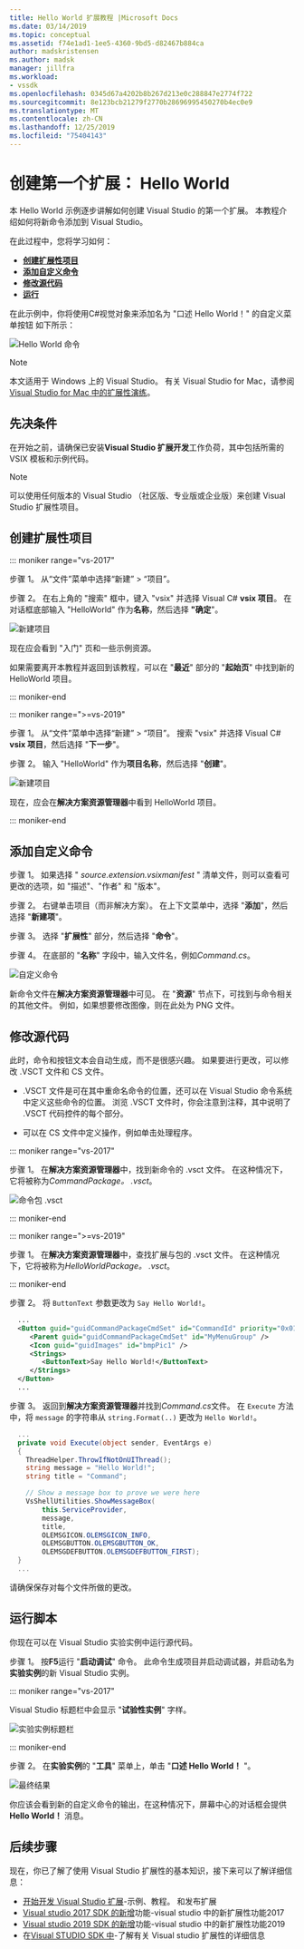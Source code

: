 ```yaml
---
title: Hello World 扩展教程 |Microsoft Docs
ms.date: 03/14/2019
ms.topic: conceptual
ms.assetid: f74e1ad1-1ee5-4360-9bd5-d82467b884ca
author: madskristensen
ms.author: madsk
manager: jillfra
ms.workload:
- vssdk
ms.openlocfilehash: 0345d67a4202b8b267d213e0c288847e2774f722
ms.sourcegitcommit: 8e123bcb21279f2770b28696995450270b4ec0e9
ms.translationtype: MT
ms.contentlocale: zh-CN
ms.lasthandoff: 12/25/2019
ms.locfileid: "75404143"
---
```

# <a name="create-your-first-extension-hello-world"></a>创建第一个扩展： Hello World

本 Hello World 示例逐步讲解如何创建 Visual Studio 的第一个扩展。 本教程介绍如何将新命令添加到 Visual Studio。

在此过程中，您将学习如何：

* **[创建扩展性项目](#create-an-extensibility-project)**
* **[添加自定义命令](#add-a-custom-command)**
* **[修改源代码](#modify-the-source-code)**
* **[运行](#run-it)**

在此示例中，你将使用C#视觉对象来添加名为 "口述 Hello World！" 的自定义菜单按钮 如下所示：

![Hello World 命令](media/hello-world-say-hello-world.png)

> [!NOTE]
> 本文适用于 Windows 上的 Visual Studio。 有关 Visual Studio for Mac，请参阅[Visual Studio for Mac 中的扩展性演练](/visualstudio/mac/extending-visual-studio-mac-walkthrough)。

## <a name="prerequisites"></a>先决条件

在开始之前，请确保已安装**Visual Studio 扩展开发**工作负荷，其中包括所需的 VSIX 模板和示例代码。

> [!NOTE]
> 可以使用任何版本的 Visual Studio （社区版、专业版或企业版）来创建 Visual Studio 扩展性项目。

## <a name="create-an-extensibility-project"></a>创建扩展性项目

::: moniker range="vs-2017"

步骤 1。 从“文件”菜单中选择“新建” > “项目”。

步骤 2。 在右上角的 "搜索" 框中，键入 "vsix" 并选择 Visual C# **vsix 项目**。 在对话框底部输入 "HelloWorld" 作为**名称**，然后选择 **"确定**"。

![新建项目](media/hello-world-new-project.png)

现在应会看到 "入门" 页和一些示例资源。

如果需要离开本教程并返回到该教程，可以在 "**最近**" 部分的 "**起始页**" 中找到新的 HelloWorld 项目。

::: moniker-end

::: moniker range=">=vs-2019"

步骤 1。 从“文件”菜单中选择“新建” > “项目”。 搜索 "vsix" 并选择 Visual C# **vsix 项目**，然后选择 "**下一步**"。

步骤 2。 输入 "HelloWorld" 作为**项目名称**，然后选择 "**创建**"。

![新建项目](media/hello-world-new-project-2019.png)

现在，应会在**解决方案资源管理器**中看到 HelloWorld 项目。

::: moniker-end

## <a name="add-a-custom-command"></a>添加自定义命令

步骤 1。 如果选择 " *source.extension.vsixmanifest* " 清单文件，则可以查看可更改的选项，如 "描述"、"作者" 和 "版本"。

步骤 2。 右键单击项目（而非解决方案）。 在上下文菜单中，选择 "**添加**"，然后选择 "**新建项**"。

步骤 3。 选择 "**扩展性**" 部分，然后选择 "**命令**"。

步骤 4。 在底部的 "**名称**" 字段中，输入文件名，例如*Command.cs*。

![自定义命令](media/hello-world-vsix-command.png)

新命令文件在**解决方案资源管理器**中可见。 在 "**资源**" 节点下，可找到与命令相关的其他文件。 例如，如果想要修改图像，则在此处为 PNG 文件。

## <a name="modify-the-source-code"></a>修改源代码

此时，命令和按钮文本会自动生成，而不是很感兴趣。 如果要进行更改，可以修改 .VSCT 文件和 CS 文件。

* .VSCT 文件是可在其中重命名命令的位置，还可以在 Visual Studio 命令系统中定义这些命令的位置。 浏览 .VSCT 文件时，你会注意到注释，其中说明了 .VSCT 代码控件的每个部分。

* 可以在 CS 文件中定义操作，例如单击处理程序。

::: moniker range="vs-2017"

步骤 1。 在**解决方案资源管理器**中，找到新命令的 .vsct 文件。 在这种情况下，它将被称为*CommandPackage。 .vsct*。

![命令包 .vsct](media/hello-world-command-package-vsct.png)

::: moniker-end

::: moniker range=">=vs-2019"

步骤 1。 在**解决方案资源管理器**中，查找扩展与包的 .vsct 文件。 在这种情况下，它将被称为*HelloWorldPackage。 .vsct*。

::: moniker-end

步骤 2。 将 `ButtonText` 参数更改为 `Say Hello World!`。

```xml
  ...
  <Button guid="guidCommandPackageCmdSet" id="CommandId" priority="0x0100" type="Button">
     <Parent guid="guidCommandPackageCmdSet" id="MyMenuGroup" />
     <Icon guid="guidImages" id="bmpPic1" />
     <Strings>
        <ButtonText>Say Hello World!</ButtonText>
     </Strings>
  </Button>
  ...
```

步骤 3。 返回到**解决方案资源管理器**并找到*Command.cs*文件。 在 `Execute` 方法中，将 `message` 的字符串从 `string.Format(..)` 更改为 `Hello World!`。

```csharp
  ...
  private void Execute(object sender, EventArgs e)
  {
    ThreadHelper.ThrowIfNotOnUIThread();
    string message = "Hello World!";
    string title = "Command";

    // Show a message box to prove we were here
    VsShellUtilities.ShowMessageBox(
        this.ServiceProvider,
        message,
        title,
        OLEMSGICON.OLEMSGICON_INFO,
        OLEMSGBUTTON.OLEMSGBUTTON_OK,
        OLEMSGDEFBUTTON.OLEMSGDEFBUTTON_FIRST);
  }
  ...
```

请确保保存对每个文件所做的更改。

## <a name="run-it"></a>运行脚本

你现在可以在 Visual Studio 实验实例中运行源代码。

步骤 1。 按**F5**运行 "**启动调试**" 命令。 此命令生成项目并启动调试器，并启动名为**实验实例**的新 Visual Studio 实例。

::: moniker range="vs-2017"

Visual Studio 标题栏中会显示 "**试验性实例**" 字样。

![实验实例标题栏](media/hello-world-exp-instance.png)

::: moniker-end

步骤 2。 在**实验实例**的 "**工具**" 菜单上，单击 "**口述 Hello World！** "。

![最终结果](media/hello-world-final-result.png)

你应该会看到新的自定义命令的输出，在这种情况下，屏幕中心的对话框会提供**Hello World！** 消息。

## <a name="next-steps"></a>后续步骤

现在，你已了解了使用 Visual Studio 扩展性的基本知识，接下来可以了解详细信息：

* [开始开发 Visual Studio 扩展](starting-to-develop-visual-studio-extensions.md)-示例、教程。 和发布扩展
* [Visual studio 2017 SDK 的新增](what-s-new-in-the-visual-studio-2017-sdk.md)功能-visual studio 中的新扩展性功能2017
* [Visual studio 2019 SDK 的新增](whats-new-visual-studio-2019-sdk.md)功能-visual studio 中的新扩展性功能2019
* 在[Visual STUDIO SDK 中](internals/inside-the-visual-studio-sdk.md)-了解有关 Visual studio 扩展性的详细信息
